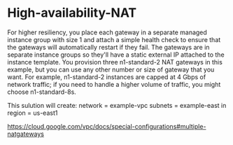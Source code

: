 # High-availability-NAT

For higher resiliency, you place each gateway in a separate managed instance group with size 1 and attach a simple health
check to ensure that the gateways will automatically restart if they fail.
The gateways are in separate instance groups so they'll have a static external IP attached to the instance template.
You provision three n1-standard-2 NAT gateways in this example, but you can use any other number or size of gateway that you
want. 
For example, n1-standard-2 instances are capped at 4 Gbps of network traffic; if you need to handle a higher volume of traffic,
you might choose n1-standard-8s.

This sulution will create:
network = example-vpc
subnets = example-east
in region = us-east1 

https://cloud.google.com/vpc/docs/special-configurations#multiple-natgateways
